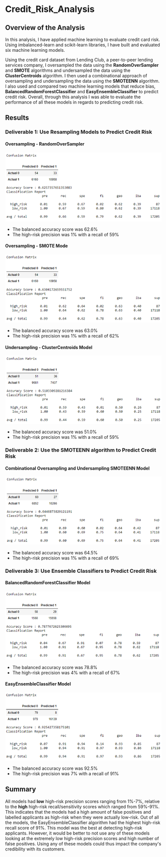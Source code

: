 # Credit_Risk_Analysis

## Overview of the Analysis
In this analysis, I have applied machine learning to evaluate credit card risk. Using imbalanced-learn and scikit-learn libraries, I have built and evaluated six machine learning models.

Using the credit card dataset from Lending Club, a peer-to-peer lending services company, I oversampled the data using the <b>RandomOverSampler</b> and <b>SMOTE</b> algorithms and undersampled the data using the <b>ClusterCentroids</b> algorithm. I then used a combinational approach of oversampling and undersampling the data using the <b>SMOTEENN</b> algorithm. I also used and compared two machine learning models that reduce bias, <b>BalancedRandomForestClassifier</b> and <b>EasyEnsembleClassifier</b> to predict credit risk. Overall, through this analysis I was able to evaluate the performance of all these models in regards to predicting credit risk.

## Results

### Deliverable 1: Use Resampling Models to Predict Credit Risk
#### Oversampling - RandomOverSampler
![img1](https://github.com/Soniaprogram/Credit_Risk_Analysis/blob/main/images/1randomoversampler.PNG)

* The balanced accuracy score was 62.6%
* The high-risk precision was 1% with a recall of 59%

#### Oversampling - SMOTE Mode
![img2](https://github.com/Soniaprogram/Credit_Risk_Analysis/blob/main/images/2smote.PNG)

* The balanced accuracy score was 63.0%
* The high-risk precision was 1% with a recall of 62%

#### Undersampling - ClusterCentroids Model
![img3](https://github.com/Soniaprogram/Credit_Risk_Analysis/blob/main/images/3undersamplingclustercentroids.PNG)

* The balanced accuracy score was 51.0%
* The high-risk precision was 1% with a recall of 59%

### Deliverable 2: Use the SMOTEENN algorithm to Predict Credit Risk
#### Combinational Oversampling and Undersampling SMOTEENN Model
![img4](https://github.com/Soniaprogram/Credit_Risk_Analysis/blob/main/images/4combinationsmoteenn.PNG)

* The balanced accuracy score was 64.5%
* The high-risk precision was 1% with a recall of 69%

### Deliverable 3: Use Ensemble Classifiers to Predict Credit Risk
#### BalancedRandomForestClassifier Model
![img5](https://github.com/Soniaprogram/Credit_Risk_Analysis/blob/main/images/5randomforest.PNG)

* The balanced accuracy score was 78.8%
* The high-risk precision was 4% with a recall of 67%

#### EasyEnsembleClassifier Model
![img6](https://github.com/Soniaprogram/Credit_Risk_Analysis/blob/main/images/6eeadaboost.PNG)

* The balanced accuracy score was 92.5%
* The high-risk precision was 7% with a recall of 91%


## Summary

All models had <b>low</b> high-risk precision scores ranging from 1%-7%, relative to the <b>high</b> high-risk recall/sensitivity scores which ranged from 59%-91%. This indicates that the models had a high amount of false positives and labelled applicants as high-risk when they were actually low-risk. Out of all the models, the EasyEnsembleClassifier algorithm had the highest high-risk recall score of 91%. This model was the best at detecting high-risk applicants. However, it would be better to not use any of these models looking at the extremely low high-risk precision scores and high number of false positives. Using any of these models could thus impact the company's credibility with its customers.
